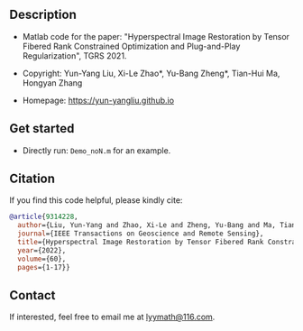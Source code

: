 ## Description
- Matlab code for the paper: \"Hyperspectral Image Restoration by Tensor Fibered Rank Constrained Optimization and Plug-and-Play Regularization\", TGRS 2021.

- Copyright: Yun-Yang Liu, Xi-Le Zhao\*, Yu-Bang Zheng\*, Tian-Hui Ma, Hongyan Zhang

- Homepage: https://yun-yangliu.github.io

## Get started
- Directly run: ``Demo_noN.m`` for an example.

## Citation
If you find this code helpful, please kindly cite:
```bibtex
@article{9314228,
  author={Liu, Yun-Yang and Zhao, Xi-Le and Zheng, Yu-Bang and Ma, Tian-Hui and Zhang, Hongyan},
  journal={IEEE Transactions on Geoscience and Remote Sensing}, 
  title={Hyperspectral Image Restoration by Tensor Fibered Rank Constrained Optimization and Plug-and-Play Regularization}, 
  year={2022},
  volume={60},
  pages={1-17}}
```

## Contact
If interested, feel free to email me at <lyymath@116.com>.
